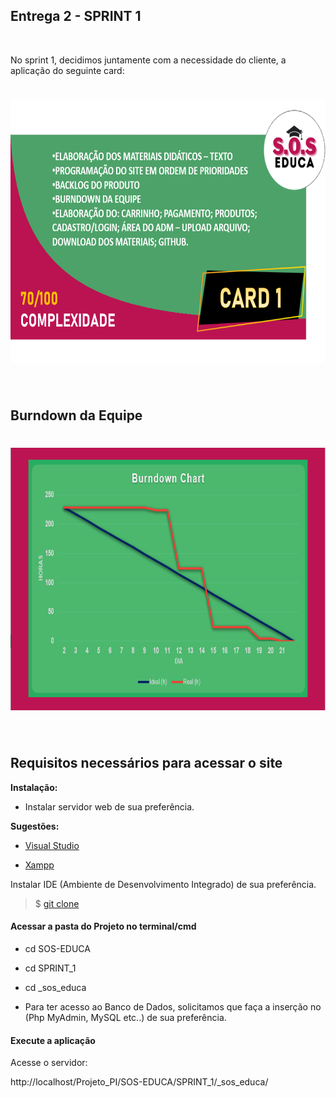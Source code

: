 ## Entrega 2 - SPRINT 1

<br>

No sprint 1, decidimos juntamente com a necessidade do cliente, a aplicação do seguinte card:
<h1 align="center"> <img src = "/Imagens Geral/card 1.png" width="710" height="420" /></h1>

<br>

## Burndown da Equipe

<h1 align="center"> <img src = "/Imagens Geral/burndown_2.png" width="710" height="420" /></h1>

<br>

## Requisitos necessários para acessar o site


**Instalação:**

* Instalar servidor web de sua preferência.

**Sugestões:**

- [Visual Studio](https://visualstudio.microsoft.com/pt-br/)

- [Xampp](https://www.apachefriends.org/pt_br/index.html)


Instalar IDE (Ambiente de Desenvolvimento Integrado) de sua preferência.

> $ [git clone](https://github.com/Grupo-1-2020-PI-FATEC-ADS/SOS-EDUCA)

#### Acessar a pasta do Projeto no terminal/cmd

* cd SOS-EDUCA
* cd SPRINT_1
* cd _sos_educa

* Para ter acesso ao Banco de Dados, solicitamos que faça a inserção no (Php MyAdmin, MySQL etc..) de sua preferência.

#### Execute a aplicação

Acesse o servidor:

http://localhost/Projeto_PI/SOS-EDUCA/SPRINT_1/_sos_educa/
